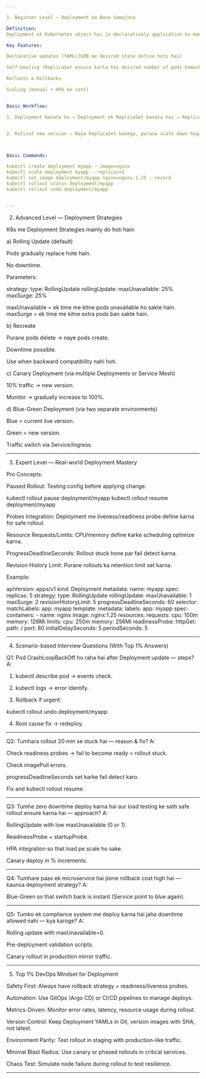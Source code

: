```yaml
---

1. Beginner Level — Deployment ka Base Samajhna

Definition:
Deployment ek Kubernetes object hai jo declaratively application ko manage karta hai — isme replicas, rollout, rollback, aur scaling ka pura control hota hai.

Key Features:

Declarative updates (YAML/JSON me desired state define hoti hai)

Self-healing (ReplicaSet ensure karta hai desired number of pods hamesha running ho)

Rollouts & Rollbacks

Scaling (manual + HPA ke sath)


Basic Workflow:

1. Deployment banate ho → Deployment ek ReplicaSet banata hai → ReplicaSet pods launch karta hai.


2. Rollout new version → Naya ReplicaSet banega, purana scale down hoga.



Basic Commands:

kubectl create deployment myapp --image=nginx
kubectl scale deployment myapp --replicas=5
kubectl set image deployment/myapp nginx=nginx:1.25 --record
kubectl rollout status deployment/myapp
kubectl rollout undo deployment/myapp


---
```


2. Advanced Level — Deployment Strategies

K8s me Deployment Strategies mainly do hoti hain:

a) Rolling Update (default)

Pods gradually replace hote hain.

No downtime.

Parameters:

strategy:
  type: RollingUpdate
  rollingUpdate:
    maxUnavailable: 25%
    maxSurge: 25%

maxUnavailable = ek time me kitne pods unavailable ho sakte hain.
maxSurge = ek time me kitne extra pods ban sakte hain.


b) Recreate

Purane pods delete → naye pods create.

Downtime possible.

Use when backward compatibility nahi hoti.


c) Canary Deployment (via multiple Deployments or Service Mesh)

10% traffic → new version.

Monitor → gradually increase to 100%.


d) Blue-Green Deployment (via two separate environments)

Blue = current live version.

Green = new version.

Traffic switch via Service/Ingress.



---

3. Expert Level — Real-world Deployment Mastery

Pro Concepts:

Paused Rollout: Testing config before applying change.

kubectl rollout pause deployment/myapp
kubectl rollout resume deployment/myapp

Probes Integration: Deployment me liveness/readiness probe define karna for safe rollout.

Resource Requests/Limits: CPU/memory define karke scheduling optimize karna.

ProgressDeadlineSeconds: Rollout stuck hone par fail detect karna.

Revision History Limit: Purane rollouts ka retention limit set karna.


Example:

apiVersion: apps/v1
kind: Deployment
metadata:
  name: myapp
spec:
  replicas: 5
  strategy:
    type: RollingUpdate
    rollingUpdate:
      maxUnavailable: 1
      maxSurge: 2
  revisionHistoryLimit: 5
  progressDeadlineSeconds: 60
  selector:
    matchLabels:
      app: myapp
  template:
    metadata:
      labels:
        app: myapp
    spec:
      containers:
      - name: nginx
        image: nginx:1.25
        resources:
          requests:
            cpu: 100m
            memory: 128Mi
          limits:
            cpu: 250m
            memory: 256Mi
        readinessProbe:
          httpGet:
            path: /
            port: 80
          initialDelaySeconds: 5
          periodSeconds: 5


---

4. Scenario-based Interview Questions (With Top 1% Answers)

Q1: Pod CrashLoopBackOff ho raha hai after Deployment update — steps?
A:

1. kubectl describe pod → events check.


2. kubectl logs <pod> → error identify.


3. Rollback if urgent:

kubectl rollout undo deployment/myapp


4. Root cause fix → redeploy.




---

Q2: Tumhara rollout 20 min se stuck hai — reason & fix?
A:

Check readiness probes → fail to become ready = rollout stuck.

Check imagePull errors.

progressDeadlineSeconds set karke fail detect karo.

Fix and kubectl rollout resume.



---

Q3: Tumhe zero downtime deploy karna hai aur load testing ke sath safe rollout ensure karna hai — approach?
A:

RollingUpdate with low maxUnavailable (0 or 1).

ReadinessProbe + startupProbe.

HPA integration so that load pe scale ho sake.

Canary deploy in % increments.



---

Q4: Tumhare paas ek microservice hai jisme rollback cost high hai — kaunsa deployment strategy?
A:

Blue-Green so that switch back is instant (Service point to blue again).



---

Q5: Tumko ek compliance system me deploy karna hai jaha downtime allowed nahi — kya karoge?
A:

Rolling update with maxUnavailable=0.

Pre-deployment validation scripts.

Canary rollout in production mirror traffic.



---

5. Top 1% DevOps Mindset for Deployment

Safety First: Always have rollback strategy + readiness/liveness probes.

Automation: Use GitOps (Argo CD) or CI/CD pipelines to manage deploys.

Metrics-Driven: Monitor error rates, latency, resource usage during rollout.

Version Control: Keep Deployment YAMLs in Git, version images with SHA, not latest.

Environment Parity: Test rollout in staging with production-like traffic.

Minimal Blast Radius: Use canary or phased rollouts in critical services.

Chaos Test: Simulate node failure during rollout to test resilience.



---